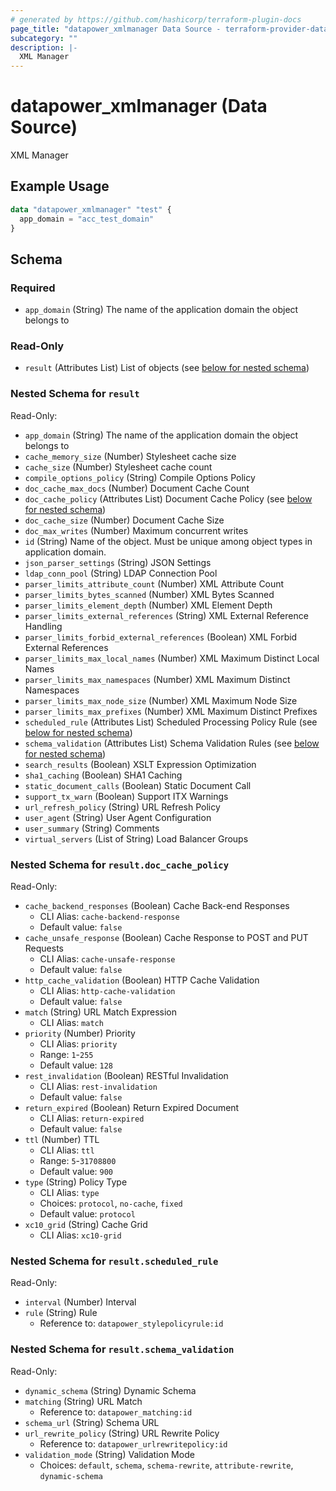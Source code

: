 ```yaml
---
# generated by https://github.com/hashicorp/terraform-plugin-docs
page_title: "datapower_xmlmanager Data Source - terraform-provider-datapower"
subcategory: ""
description: |-
  XML Manager
---
```


# datapower_xmlmanager (Data Source)

XML Manager

## Example Usage

```terraform
data "datapower_xmlmanager" "test" {
  app_domain = "acc_test_domain"
}
```

<!-- schema generated by tfplugindocs -->
## Schema

### Required

- `app_domain` (String) The name of the application domain the object belongs to

### Read-Only

- `result` (Attributes List) List of objects (see [below for nested schema](#nestedatt--result))

<a id="nestedatt--result"></a>
### Nested Schema for `result`

Read-Only:

- `app_domain` (String) The name of the application domain the object belongs to
- `cache_memory_size` (Number) Stylesheet cache size
- `cache_size` (Number) Stylesheet cache count
- `compile_options_policy` (String) Compile Options Policy
- `doc_cache_max_docs` (Number) Document Cache Count
- `doc_cache_policy` (Attributes List) Document Cache Policy (see [below for nested schema](#nestedatt--result--doc_cache_policy))
- `doc_cache_size` (Number) Document Cache Size
- `doc_max_writes` (Number) Maximum concurrent writes
- `id` (String) Name of the object. Must be unique among object types in application domain.
- `json_parser_settings` (String) JSON Settings
- `ldap_conn_pool` (String) LDAP Connection Pool
- `parser_limits_attribute_count` (Number) XML Attribute Count
- `parser_limits_bytes_scanned` (Number) XML Bytes Scanned
- `parser_limits_element_depth` (Number) XML Element Depth
- `parser_limits_external_references` (String) XML External Reference Handling
- `parser_limits_forbid_external_references` (Boolean) XML Forbid External References
- `parser_limits_max_local_names` (Number) XML Maximum Distinct Local Names
- `parser_limits_max_namespaces` (Number) XML Maximum Distinct Namespaces
- `parser_limits_max_node_size` (Number) XML Maximum Node Size
- `parser_limits_max_prefixes` (Number) XML Maximum Distinct Prefixes
- `scheduled_rule` (Attributes List) Scheduled Processing Policy Rule (see [below for nested schema](#nestedatt--result--scheduled_rule))
- `schema_validation` (Attributes List) Schema Validation Rules (see [below for nested schema](#nestedatt--result--schema_validation))
- `search_results` (Boolean) XSLT Expression Optimization
- `sha1_caching` (Boolean) SHA1 Caching
- `static_document_calls` (Boolean) Static Document Call
- `support_tx_warn` (Boolean) Support ITX Warnings
- `url_refresh_policy` (String) URL Refresh Policy
- `user_agent` (String) User Agent Configuration
- `user_summary` (String) Comments
- `virtual_servers` (List of String) Load Balancer Groups

<a id="nestedatt--result--doc_cache_policy"></a>
### Nested Schema for `result.doc_cache_policy`

Read-Only:

- `cache_backend_responses` (Boolean) Cache Back-end Responses
  - CLI Alias: `cache-backend-response`
  - Default value: `false`
- `cache_unsafe_response` (Boolean) Cache Response to POST and PUT Requests
  - CLI Alias: `cache-unsafe-response`
  - Default value: `false`
- `http_cache_validation` (Boolean) HTTP Cache Validation
  - CLI Alias: `http-cache-validation`
  - Default value: `false`
- `match` (String) URL Match Expression
  - CLI Alias: `match`
- `priority` (Number) Priority
  - CLI Alias: `priority`
  - Range: `1`-`255`
  - Default value: `128`
- `rest_invalidation` (Boolean) RESTful Invalidation
  - CLI Alias: `rest-invalidation`
  - Default value: `false`
- `return_expired` (Boolean) Return Expired Document
  - CLI Alias: `return-expired`
  - Default value: `false`
- `ttl` (Number) TTL
  - CLI Alias: `ttl`
  - Range: `5`-`31708800`
  - Default value: `900`
- `type` (String) Policy Type
  - CLI Alias: `type`
  - Choices: `protocol`, `no-cache`, `fixed`
  - Default value: `protocol`
- `xc10_grid` (String) Cache Grid
  - CLI Alias: `xc10-grid`


<a id="nestedatt--result--scheduled_rule"></a>
### Nested Schema for `result.scheduled_rule`

Read-Only:

- `interval` (Number) Interval
- `rule` (String) Rule
  - Reference to: `datapower_stylepolicyrule:id`


<a id="nestedatt--result--schema_validation"></a>
### Nested Schema for `result.schema_validation`

Read-Only:

- `dynamic_schema` (String) Dynamic Schema
- `matching` (String) URL Match
  - Reference to: `datapower_matching:id`
- `schema_url` (String) Schema URL
- `url_rewrite_policy` (String) URL Rewrite Policy
  - Reference to: `datapower_urlrewritepolicy:id`
- `validation_mode` (String) Validation Mode
  - Choices: `default`, `schema`, `schema-rewrite`, `attribute-rewrite`, `dynamic-schema`
